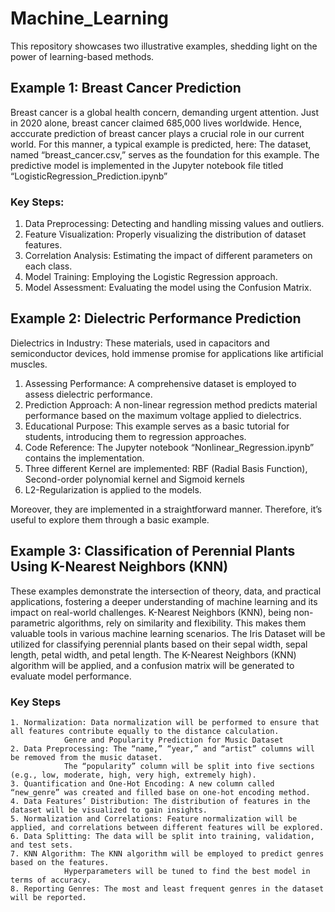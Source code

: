 # Machine_Learning

This repository showcases two illustrative examples, shedding light on the power of learning-based methods.

## Example 1: Breast Cancer Prediction

Breast cancer is a global health concern, demanding urgent attention. Just in 2020 alone, breast cancer claimed 685,000 lives worldwide. Hence, acccurate prediction of breast cancer plays a crucial role in our current world. 
For this manner, a typical example is predicted, here:
The dataset, named “breast_cancer.csv,” serves as the foundation for this example.
The predictive model is implemented in the Jupyter notebook file titled “LogisticRegression_Prediction.ipynb”

### Key Steps:
 1. Data Preprocessing: Detecting and handling missing values and outliers.
 2. Feature Visualization: Properly visualizing the distribution of dataset features.
 3. Correlation Analysis: Estimating the impact of different parameters on each class.
 4. Model Training: Employing the Logistic Regression approach.
 5. Model Assessment: Evaluating the model using the Confusion Matrix.

## Example 2: Dielectric Performance Prediction

Dielectrics in Industry: These materials, used in capacitors and semiconductor devices, hold immense promise for applications like artificial muscles.
 1. Assessing Performance: A comprehensive dataset is employed to assess dielectric performance.
 2. Prediction Approach: A non-linear regression method predicts material performance based on the maximum voltage applied to dielectrics.
 3. Educational Purpose: This example serves as a basic tutorial for students, introducing them to regression approaches.
 4. Code Reference: The Jupyter notebook “Nonlinear_Regression.ipynb” contains the implementation.
 5. Three different Kernel are implemented: RBF (Radial Basis Function), Second-order polynomial kernel and Sigmoid kernels
 6. L2-Regularization is applied to the models.

Moreover, they are implemented in a straightforward manner. Therefore, it’s useful to explore them through a basic example.

## Example 3: Classification of Perennial Plants Using K-Nearest Neighbors (KNN)

These examples demonstrate the intersection of theory, data, and practical applications, fostering a deeper understanding of machine learning and its impact on real-world challenges.
K-Nearest Neighbors (KNN), being non-parametric algorithms, rely on similarity and flexibility. This makes them valuable tools in various machine learning scenarios. 
The Iris Dataset will be utilized for classifying perennial plants based on their sepal width, sepal length, petal width, and petal length.
The K-Nearest Neighbors (KNN) algorithm will be applied, and a confusion matrix will be generated to evaluate model performance.

### Key Steps
	1. Normalization: Data normalization will be performed to ensure that all features contribute equally to the distance calculation.
				Genre and Popularity Prediction for Music Dataset
	2. Data Preprocessing: The “name,” “year,” and “artist” columns will be removed from the music dataset.
				The “popularity” column will be split into five sections (e.g., low, moderate, high, very high, extremely high).
	3. Quantification and One-Hot Encoding: A new column called “new_genre” was created and filled base on one-hot encoding method.
	4. Data Features’ Distribution: The distribution of features in the dataset will be visualized to gain insights.
	5. Normalization and Correlations: Feature normalization will be applied, and correlations between different features will be explored.
	6. Data Splitting: The data will be split into training, validation, and test sets.
	7. KNN Algorithm: The KNN algorithm will be employed to predict genres based on the features.
				Hyperparameters will be tuned to find the best model in terms of accuracy.
	8. Reporting Genres: The most and least frequent genres in the dataset will be reported.
